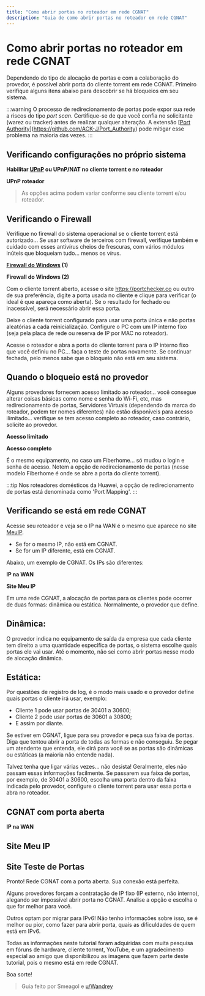 ```yaml
---
title: "Como abrir portas no roteador em rede CGNAT"
description: "Guia de como abrir portas no roteador em rede CGNAT"
---
```


# Como abrir portas no roteador em rede CGNAT

Dependendo do tipo de alocação de portas e com a colaboração do provedor, é possível abrir porta do cliente torrent em rede CGNAT. Primeiro verifique alguns itens abaixo para descobrir se há bloqueios em seu sistema.

:::warning O processo de redirecionamento de portas pode expor sua rede a riscos do tipo _port scan_. Certifique-se de que você confia no solicitante (warez ou tracker) antes de realizar qualquer alteração. A extensão [[Port Authority](captain/guia-completo-de-privacidade-online-ferramentas-e-servicos-para-proteger-seus-dados.md)](https://github.com/ACK-J/Port_Authority) pode mitigar esse problema na maioria das vezes.
:::

## Verificando configurações no próprio sistema

**Habilitar [UPnP](captain/guia-completo-de-seguranca-em-redes-e-servidores-protecao-abrangente-para-a-era-digital.md) ou UPnP/NAT no cliente torrent e no roteador**

**UPnP roteador**

> As opções acima podem variar conforme seu cliente torrent e/ou roteador.

## Verificando o Firewall

Verifique no firewall do sistema operacional se o cliente torrent está autorizado... Se usar software de terceiros com firewall, verifique também e cuidado com esses antivírus cheios de frescuras, com vários módulos inúteis que bloqueiam tudo... menos os vírus.

**[Firewall do Windows](captain/guia-completo-de-seguranca-em-redes-e-servidores-protecao-abrangente-para-a-era-digital.md) (1)**

**Firewall do Windows (2)**

Com o cliente torrent aberto, acesse o site https://portchecker.co ou outro de sua preferência, digite a porta usada no cliente e clique para verificar (o ideal é que apareça como aberta). Se o resultado for fechado ou inacessível, será necessário abrir essa porta.

Deixe o cliente torrent configurado para usar uma porta única e não portas aleatórias a cada reinicialização. Configure o PC com um IP interno fixo (seja pela placa de rede ou reserva de IP por MAC no roteador).

Acesse o roteador e abra a porta do cliente torrent para o IP interno fixo que você definiu no PC... faça o teste de portas novamente. Se continuar fechada, pelo menos sabe que o bloqueio não está em seu sistema.

## Quando o bloqueio está no provedor

Alguns provedores fornecem acesso limitado ao roteador... você consegue alterar coisas básicas como nome e senha do Wi-Fi, etc, mas redirecionamento de portas, Servidores Virtuais (dependendo da marca do roteador, podem ter nomes diferentes) não estão disponíveis para acesso ilimitado... verifique se tem acesso completo ao roteador, caso contrário, solicite ao provedor.

**Acesso limitado**

**Acesso completo**

É o mesmo equipamento, no caso um Fiberhome... só mudou o login e senha de acesso. Notem a opção de redirecionamento de portas (nesse modelo Fiberhome é onde se abre a porta do cliente torrent).

:::tip Nos roteadores domésticos da Huawei, a opção de redirecionamento de portas está denominada como 'Port Mapping'.
:::

## Verificando se está em rede CGNAT

Acesse seu roteador e veja se o IP na WAN é o mesmo que aparece no site [MeuIP](https://www.meuip.com.br/).

- Se for o mesmo IP, não está em CGNAT.
- Se for um IP diferente, está em CGNAT.

Abaixo, um exemplo de CGNAT. Os IPs são diferentes:

**IP na WAN**

**Site Meu IP**

Em uma rede CGNAT, a alocação de portas para os clientes pode ocorrer de duas formas: dinâmica ou estática. Normalmente, o provedor que define.

## Dinâmica:

O provedor indica no equipamento de saída da empresa que cada cliente tem direito a uma quantidade específica de portas, o sistema escolhe quais portas ele vai usar. Até o momento, não sei como abrir portas nesse modo de alocação dinâmica.

## Estática:

Por questões de registro de log, é o modo mais usado e o provedor define quais portas o cliente irá usar, exemplo:

- Cliente 1 pode usar portas de 30401 a 30600;
- Cliente 2 pode usar portas de 30601 a 30800;
- E assim por diante.

Se estiver em CGNAT, ligue para seu provedor e peça sua faixa de portas. Diga que tentou abrir a porta de todas as formas e não conseguiu. Se pegar um atendente que entenda, ele dirá para você se as portas são dinâmicas ou estáticas (a maioria não entende nada).

Talvez tenha que ligar várias vezes... não desista! Geralmente, eles não passam essas informações facilmente.
Se passarem sua faixa de portas, por exemplo, de 30401 a 30600, escolha uma porta dentro da faixa indicada pelo provedor, configure o cliente torrent para usar essa porta e abra no roteador.

## CGNAT com porta aberta

**IP na WAN**

## Site Meu IP



## Site Teste de Portas



Pronto! Rede CGNAT com a porta aberta. Sua conexão está perfeita.

Alguns provedores forçam a contratação de IP fixo (IP externo, não interno), alegando ser impossível abrir porta no CGNAT. Analise a opção e escolha o que for melhor para você.

Outros optam por migrar para IPv6! Não tenho informações sobre isso, se é melhor ou pior, como fazer para abrir porta, quais as dificuldades de quem está em IPv6.

Todas as informações neste tutorial foram adquiridas com muita pesquisa em fóruns de hardware, cliente torrent, YouTube, e um agradecimento especial ao amigo que disponibilizou as imagens que fazem parte deste tutorial, pois o mesmo está em rede CGNAT.

Boa sorte!

> Guia feito por Smeagol e [u/Wandrey](https://lemmy.eco.br/u/wandrey)